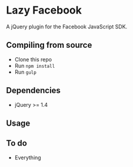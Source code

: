# Lazy Facebook
A jQuery plugin for the Facebook JavaScript SDK.

## Compiling from source
- Clone this repo
- Run `npm install`
- Run `gulp`

## Dependencies
- jQuery >= 1.4

## Usage

## To do
- Everything